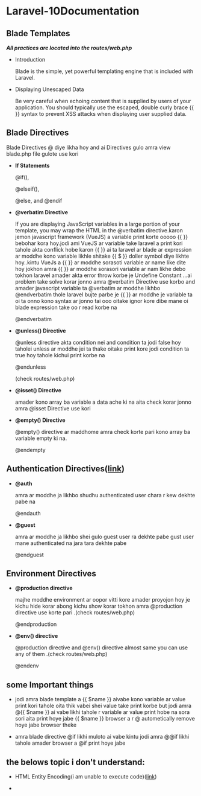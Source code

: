 # Laravel-10Documentation

## Blade Templates

***All practices are located into the routes/web.php***

* Introduction

  Blade is the simple, yet powerful templating engine that is included with Laravel.


* Displaying Unescaped Data

  Be very careful when echoing content that is supplied by users of your application. You should typically use the escaped, double curly brace {{ }} syntax to prevent XSS attacks when displaying user supplied data.

##  Blade Directives 

  Blade Directives @ diye likha hoy and ai Directives gulo amra view blade.php file gulote use kori

* **If Statements**

  @if(),
  
  @elseif(), 
  
  @else, and @endif


* **@verbatim Directive**
   
  If you are displaying JavaScript variables in a large portion of your template, you may wrap the HTML in the @verbatim directive.karon jemon javascript framework (VueJS) a variable print korte ooooo {{ }} bebohar kora hoy.jodi ami VueJS ar variable take laravel a print kori tahole akta conflick hobe karon {{ }} ai ta laravel ar blade ar expression ar moddhe kono variable likhle shitake {{ $ }} doller symbol diye likhte hoy..kintu VueJs a {{ }} ar moddhe sorasoti variable ar name like dite hoy jokhon amra {{ }} ar moddhe sorasori variable ar nam likhe debo tokhon laravel amader akta error throw korbe je Undefine Constant ...ai problem take solve korar jonno amra @verbatim Directive use korbo and amader javascript variable ta @verbatim ar moddhe likhbo   @endverbatim  thole laravel bujte parbe je {{ }} ar moddhe je variable ta oi ta onno kono syntax ar jonno tai ooo  oitake ignor kore dibe mane oi blade expression take oo r read korbe na


  @endverbatim

* **@unless() Directive**
  
  @unless directive akta condition nei and condition ta jodi false hoy taholei unless ar moddhe jei ta thake oitake print kore jodi condition ta true hoy tahole kichui print korbe na

  @endunless

  (check routes/web.php)

* **@isset() Directive**  

  amader kono array ba variable a data ache ki na aita check korar jonno amra @isset Directive use kori 


* **@empty() Directive**  

  @empty() directive ar maddhome amra check korte pari kono array ba variable empty ki na.  

  @endempty

## Authentication Directives([link](https://laravel.com/docs/10.x/blade#authentication-directives))
  
* **@auth**  
    
    amra ar moddhe ja likhbo shudhu authenticated user chara r kew dekhte pabe na
    
  @endauth

* **@guest**  
    
   amra ar moddhe ja likhbo shei gulo guest user ra dekhte pabe gust user mane authenticated na jara tara dekhte pabe 

  @endguest


## Environment Directives  

* **@production directive**
  
  majhe moddhe environment ar oopor vitti kore amader proyojon hoy je kichu hide korar abong kichu show korar  tokhon amra @production directive use korte pari .(check routes/web.php)

  @endproduction


* **@env() directive**

  @production directive and @env() directive almost same you can use any of them .(check routes/web.php)

  @endenv


## some Important things

* jodi amra blade template a {{ $name }} aivabe kono variable ar value print kori tahole oita thik vabei shei value take print korbe but jodi amra @{{ $name }} ai vabe likhi tahole r variable ar value print hobe na sora sori aita print hoye jabe {{ $name }} browser a r @ autometically remove hoye jabe browser theke 

* amra blade directive @if likhi muloto ai vabe kintu jodi amra @@if likhi tahole amader browser a @if print hoye jabe 

## the belows topic i don't understand:

* HTML Entity Encoding(i am unable to execute code)([link](https://laravel.com/docs/10.x/blade#html-entity-encoding))

* 